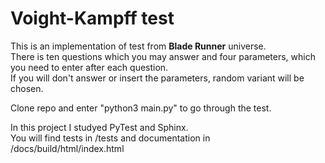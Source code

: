 Voight-Kampff test
==================

This is an implementation of test from **Blade Runner** universe.  
There is ten questions which you may answer and four parameters, which you need to enter after each question.  
If you will don't answer or insert the parameters, random variant will be chosen.

Clone repo and enter "python3 main.py" to go through the test.

In this project I studyed PyTest and Sphinx.  
You will find tests in /tests and documentation in /docs/build/html/index.html

